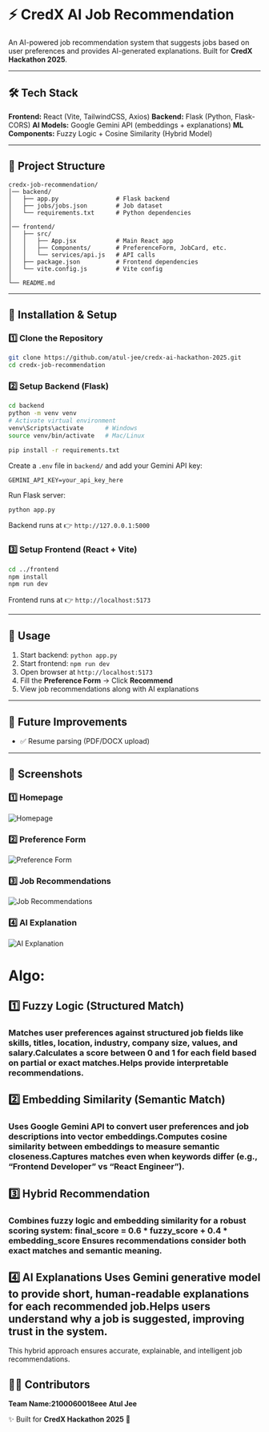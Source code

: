 # ⚡ CredX AI Job Recommendation

An AI-powered job recommendation system that suggests jobs based on user preferences and provides AI-generated explanations. Built for **CredX Hackathon 2025**.

---

## 🛠 Tech Stack

**Frontend:** React (Vite, TailwindCSS, Axios)
**Backend:** Flask (Python, Flask-CORS)
**AI Models:** Google Gemini API (embeddings + explanations)
**ML Components:** Fuzzy Logic + Cosine Similarity (Hybrid Model)

---

## 📂 Project Structure

```
credx-job-recommendation/
│── backend/
│   ├── app.py                # Flask backend
│   ├── jobs/jobs.json        # Job dataset
│   └── requirements.txt      # Python dependencies
│
│── frontend/
│   ├── src/
│   │   ├── App.jsx           # Main React app
│   │   ├── Components/       # PreferenceForm, JobCard, etc.
│   │   └── services/api.js   # API calls
│   ├── package.json          # Frontend dependencies
│   └── vite.config.js        # Vite config
│
└── README.md
```

---

## 🔧 Installation & Setup

### 1️⃣ Clone the Repository

```bash
git clone https://github.com/atul-jee/credx-ai-hackathon-2025.git
cd credx-job-recommendation
```

### 2️⃣ Setup Backend (Flask)

```bash
cd backend
python -m venv venv
# Activate virtual environment
venv\Scripts\activate      # Windows
source venv/bin/activate   # Mac/Linux

pip install -r requirements.txt
```

Create a `.env` file in `backend/` and add your Gemini API key:

```
GEMINI_API_KEY=your_api_key_here
```

Run Flask server:

```bash
python app.py
```

Backend runs at 👉 `http://127.0.0.1:5000`

### 3️⃣ Setup Frontend (React + Vite)

```bash
cd ../frontend
npm install
npm run dev
```

Frontend runs at 👉 `http://localhost:5173`

---

## 🚀 Usage

1. Start backend: `python app.py`
2. Start frontend: `npm run dev`
3. Open browser at `http://localhost:5173`
4. Fill the **Preference Form** → Click **Recommend**
5. View job recommendations along with AI explanations

---

## 📌 Future Improvements

* ✅ Resume parsing (PDF/DOCX upload)


---
## 📸 Screenshots

### 1️⃣ Homepage
![Homepage](./screenshots/1.png)

### 2️⃣ Preference Form
![Preference Form](./screenshots/2.png)

### 3️⃣ Job Recommendations
![Job Recommendations](./screenshots/3.png)

### 4️⃣ AI Explanation
![AI Explanation](./screenshots/4.png)

# Algo:
## 1️⃣ Fuzzy Logic (Structured Match)

### Matches user preferences against structured job fields like skills, titles, location, industry, company size, values, and salary.Calculates a score between 0 and 1 for each field based on partial or exact matches.Helps provide interpretable recommendations.

## 2️⃣ Embedding Similarity (Semantic Match)

### Uses Google Gemini API to convert user preferences and job descriptions into vector embeddings.Computes cosine similarity between embeddings to measure semantic closeness.Captures matches even when keywords differ (e.g., “Frontend Developer” vs “React Engineer”).

## 3️⃣ Hybrid Recommendation

### Combines fuzzy logic and embedding similarity for a robust scoring system: final_score = 0.6 * fuzzy_score + 0.4 * embedding_score Ensures recommendations consider both exact matches and semantic meaning.

## 4️⃣ AI Explanations Uses Gemini generative model to provide short, human-readable explanations for each recommended job.Helps users understand why a job is suggested, improving trust in the system.
This hybrid approach ensures accurate, explainable, and intelligent job recommendations.
## 👨‍💻 Contributors
**Team Name:2100060018eee**
**Atul Jee**

✨ Built for **CredX Hackathon 2025** 🚀

